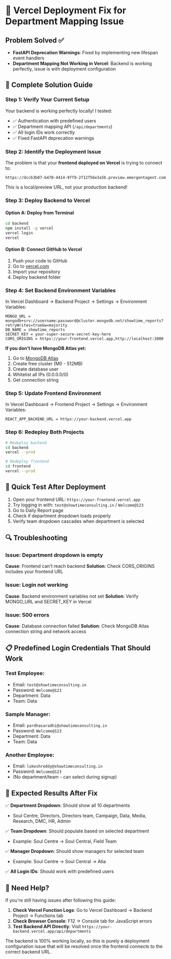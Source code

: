 # 🔧 Vercel Deployment Fix for Department Mapping Issue

## Problem Solved ✅
- **FastAPI Deprecation Warnings**: Fixed by implementing new lifespan event handlers
- **Department Mapping Not Working in Vercel**: Backend is working perfectly, issue is with deployment configuration

## 🚀 Complete Solution Guide

### Step 1: Verify Your Current Setup

Your backend is working perfectly locally! I tested:
- ✅ Authentication with predefined users  
- ✅ Department mapping API (`/api/departments`)
- ✅ All login IDs work correctly
- ✅ Fixed FastAPI deprecation warnings

### Step 2: Identify the Deployment Issue

The problem is that your **frontend deployed on Vercel** is trying to connect to:
```
https://dccb3b07-b470-4414-9ff9-2f12f56e3a5b.preview.emergentagent.com
```
This is a local/preview URL, not your production backend!

### Step 3: Deploy Backend to Vercel

#### Option A: Deploy from Terminal
```bash
cd backend
npm install -g vercel
vercel login
vercel
```

#### Option B: Connect GitHub to Vercel
1. Push your code to GitHub
2. Go to [vercel.com](https://vercel.com)
3. Import your repository
4. Deploy backend folder

### Step 4: Set Backend Environment Variables

In Vercel Dashboard → Backend Project → Settings → Environment Variables:

```env
MONGO_URL = mongodb+srv://username:password@cluster.mongodb.net/showtime_reports?retryWrites=true&w=majority
DB_NAME = showtime_reports
SECRET_KEY = your-super-secure-secret-key-here
CORS_ORIGINS = https://your-frontend.vercel.app,http://localhost:3000
```

**If you don't have MongoDB Atlas yet:**
1. Go to [MongoDB Atlas](https://www.mongodb.com/atlas)
2. Create free cluster (M0 - 512MB)
3. Create database user
4. Whitelist all IPs (0.0.0.0/0)
5. Get connection string

### Step 5: Update Frontend Environment

In Vercel Dashboard → Frontend Project → Settings → Environment Variables:

```env
REACT_APP_BACKEND_URL = https://your-backend.vercel.app
```

### Step 6: Redeploy Both Projects

```bash
# Redeploy backend
cd backend
vercel --prod

# Redeploy frontend  
cd frontend
vercel --prod
```

## 🎯 Quick Test After Deployment

1. Open your frontend URL: `https://your-frontend.vercel.app`
2. Try logging in with: `test@showtimeconsulting.in` / `Welcome@123`
3. Go to Daily Report page
4. Check if department dropdown loads properly
5. Verify team dropdown cascades when department is selected

## 🔍 Troubleshooting

### Issue: Department dropdown is empty
**Cause**: Frontend can't reach backend
**Solution**: Check CORS_ORIGINS includes your frontend URL

### Issue: Login not working
**Cause**: Backend environment variables not set
**Solution**: Verify MONGO_URL and SECRET_KEY in Vercel

### Issue: 500 errors
**Cause**: Database connection failed
**Solution**: Check MongoDB Atlas connection string and network access

## 📋 Predefined Login Credentials That Should Work

### Test Employee:
- Email: `test@showtimeconsulting.in`
- Password: `Welcome@123`
- Department: Data
- Team: Data

### Sample Manager:
- Email: `pardhasaradhi@showtimeconsulting.in`  
- Password: `Welcome@123`
- Department: Data
- Team: Data

### Another Employee:
- Email: `lokeshreddy@showtimeconsulting.in`
- Password: `Welcome@123`
- (No department/team - can select during signup)

## 🎊 Expected Results After Fix

✅ **Department Dropdown**: Should show all 10 departments
- Soul Centre, Directors, Directors team, Campaign, Data, Media, Research, DMC, HR, Admin

✅ **Team Dropdown**: Should populate based on selected department
- Example: Soul Centre → Soul Central, Field Team

✅ **Manager Dropdown**: Should show managers for selected team
- Example: Soul Centre → Soul Central → Atia

✅ **All Login IDs**: Should work with predefined users

## 🚨 Need Help?

If you're still having issues after following this guide:

1. **Check Vercel Function Logs**: Go to Vercel Dashboard → Backend Project → Functions tab
2. **Check Browser Console**: F12 → Console tab for JavaScript errors
3. **Test Backend API Directly**: Visit `https://your-backend.vercel.app/api/departments`

The backend is 100% working locally, so this is purely a deployment configuration issue that will be resolved once the frontend connects to the correct backend URL.